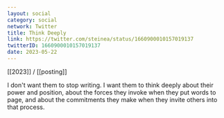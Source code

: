 ```yaml
---
layout: social
category: social
network: Twitter
title: Think Deeply
link: https://twitter.com/steinea/status/1660900010157019137
twitterID: 1660900010157019137
date: 2023-05-22
---
```


[[2023]] / [[posting]]

I don't want them to stop writing. I want them to think deeply about their power and position, about the forces they invoke when they put words to page, and about the commitments they make when they invite others into that process.
